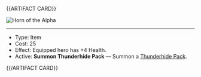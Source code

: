<!-- ======================================

How to Contribute: https://ggs.wiki/r/howto

Artifact-specific info: https://github.com/GGS-ORG/artifact/blob/master/README.md

====================================== -->


{{ARTIFACT CARD}}

<!-- Card image goes here. -->

![Horn of the Alpha](https://i.imgur.com/mjipxic.jpg)

---

<!-- Card description goes here. -->

* Type: Item
* Cost: 25
* Effect: Equipped hero has +4 Health.
* Active: **Summon Thunderhide Pack** — Summon a [Thunderhide Pack](https://ggs.wiki/artifact/cards/thunderhide-pack). 

{{/ARTIFACT CARD}}
